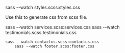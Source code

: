  sass --watch styles.scss:styles.css 

Use this to generate css from scss file.

 sass --watch services.scss:services.css 
  sass --watch testimonials.scss:testimonials.css 

    sass --watch contactus.scss:contactus.css 
        sass --watch footer.scss:footer.css 



